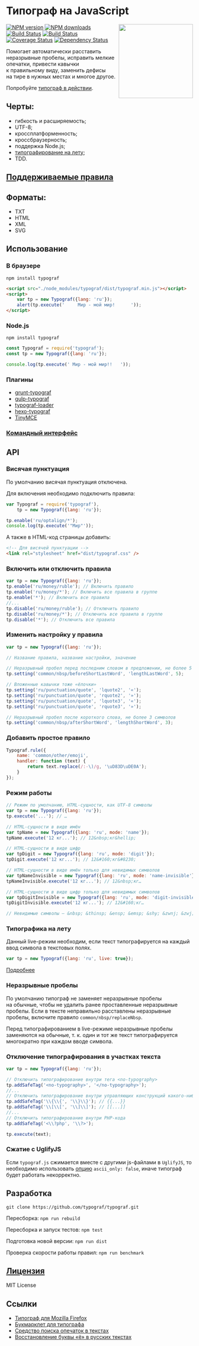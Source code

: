 Типограф на JavaScript
======================
<img align="right" width="200" src="https://avatars0.githubusercontent.com/u/10176019" />

[![NPM version](https://img.shields.io/npm/v/typograf.svg?style=flat)](https://www.npmjs.com/package/typograf)
[![NPM downloads](https://img.shields.io/npm/dm/typograf.svg?style=flat)](https://www.npmjs.com/package/typograf)
[![Build Status](https://img.shields.io/travis/typograf/typograf.svg?style=flat)](https://travis-ci.org/typograf/typograf)
[![Build Status](https://img.shields.io/appveyor/ci/hcodes/typograf/dev.svg?style=flat)](https://ci.appveyor.com/project/hcodes/typograf)
[![Coverage Status](https://img.shields.io/coveralls/typograf/typograf.svg?style=flat)](https://coveralls.io/r/typograf/typograf)
[![Dependency Status](https://img.shields.io/david/typograf/typograf.svg?style=flat)](https://david-dm.org/typograf/typograf)

Помогает автоматически расставить неразрывные пробелы, исправить мелкие опечатки, привести кавычки к правильному виду, заменить дефисы на тире в нужных местах и многое другое.

Попробуйте [типограф в действии](https://typograf.github.io).

## Черты:
 + гибкость и расширяемость;
 + UTF-8;
 + кроссплатформенность;
 + кроссбраузерность;
 + поддержка Node.js;
 + [типографирование на лету](https://github.com/typograf/jquery-typograf);
 + TDD.

## [Поддерживаемые правила](./docs/RULES.ru.md)

## Форматы:
 + TXT
 + HTML
 + XML
 + SVG

## Использование

### В браузере
```
npm install typograf
```

```HTML
<script src="./node_modules/typograf/dist/typograf.min.js"></script>
<script>
    var tp = new Typograf({lang: 'ru'});
    alert(tp.execute('     Мир - мой мир!      '));
</script>
```

### Node.js
```
npm install typograf
```

```js
const Typograf = require('typograf');
const tp = new Typograf({lang: 'ru'});

console.log(tp.execute(' Мир - мой мир!!   '));
```

### Плагины
 + [grunt-typograf](https://github.com/typograf/grunt-typograf)
 + [gulp-typograf](https://github.com/typograf/gulp-typograf)
 + [typograf-loader](https://github.com/exah/typograf-loader)
 + [hexo-typograf](https://github.com/toiletpatrol/hexo-typograf)
 + [TinyMCE](https://habrahabr.ru/post/266337/)

### [Командный интерфейс](https://github.com/typograf/typograf-cli)

## API
### Висячая пунктуация
По умолчанию висячая пунктуация отключена.

Для включения необходимо подключить правила:
```js
var Typograf = require('typograf'),
    tp = new Typograf({lang: 'ru'});

tp.enable('ru/optalign/*');
console.log(tp.execute('"Мир"'));
```

А также в HTML-код страницы добавить:
```HTML
<!-- Для висячей пунктуации -->
<link rel="stylesheet" href="dist/typograf.css" />
```

### Включить или отключить правила
```js
var tp = new Typograf({lang: 'ru'});
tp.enable('ru/money/ruble'); // Включить правило
tp.enable('ru/money/*'); // Включить все правила в группе
tp.enable('*'); // Включить все правила
//...
tp.disable('ru/money/ruble'); // Отключить правило
tp.disable('ru/money/*'); // Отключить все правила в группе
tp.disable('*'); // Отключить все правила
```

### Изменить настройку у правила
```js
var tp = new Typograf({lang: 'ru'});

// Название правила, название настройки, значение

// Неразрывный пробел перед последним словом в предложении, не более 5 символов
tp.setting('common/nbsp/beforeShortLastWord', 'lengthLastWord', 5);

// Вложенные кавычки тоже «ёлочки»
tp.setting('ru/punctuation/quote', 'lquote2', '«');
tp.setting('ru/punctuation/quote', 'rquote2', '»');
tp.setting('ru/punctuation/quote', 'lquote3', '«');
tp.setting('ru/punctuation/quote', 'rquote3', '»');

// Неразрывный пробел после короткого слова, не более 3 символов
tp.setting('common/nbsp/afterShortWord', 'lengthShortWord', 3);
```

### Добавить простое правило
```js
Typograf.rule({
    name: 'common/other/emoji',
    handler: function (text) {
        return text.replace(/:-\)/g, '\uD83D\uDE0A');
    }
});
```

### Режим работы
```js
// Режим по умолчанию, HTML-сущности, как UTF-8 символы
var tp = new Typograf({lang: 'ru'});
tp.execute('...'); // …

// HTML-сущности в виде имён
var tpName = new Typograf({lang: 'ru', mode: 'name'});
tpName.execute('12 кг...'); // 12&nbsp;кг&hellip;

// HTML-сущности в виде цифр
var tpDigit = new Typograf({lang: 'ru', mode: 'digit'});
tpDigit.execute('12 кг...'); // 12&#160;кг&#8230;

// HTML-сущности в виде имён только для невидимых символов
var tpNameInvisible = new Typograf({lang: 'ru', mode: 'name-invisible'});
tpNameInvisible.execute('12 кг...'); // 12&nbsp;кг…

// HTML-сущности в виде цифр только для невидимых символов
var tpDigitInvisible = new Typograf({lang: 'ru', mode: 'digit-invisible'});
tpDigitInvisible.execute('12 кг...'); // 12&#160;кг…

// Невидимые символы — &nbsp; &thinsp; &ensp; &emsp; &shy; &zwnj; &zwj; &lrm; &rlm;

```

### Типографика на лету
Данный live-режим необходим, если текст типографируется на каждый ввод символа в текстовых полях.
```js
var tp = new Typograf({lang: 'ru', live: true});
```
[Подробнее](https://github.com/typograf/jquery-typograf)

### Неразрывные пробелы
По умолчанию типограф не заменяет неразрывные пробелы на обычные, чтобы не удалить ранее проставленные неразрывные пробелы. Если в тексте неправильно расставлены неразрывные пробелы, включите правило `common/nbsp/replaceNbsp`.

Перед типографированием в live-режиме неразрывные пробелы заменяются на обычные, т. к. один и тот же текст типографируется многократно при каждом вводе символа.

### Отключение типографирования в участках текста
```js
var tp = new Typograf({lang: 'ru'});

// Отключить типографирование внутри тега <no-typography>
tp.addSafeTag('<no-typography>', '</no-typography>');
//...
// Отключить типографирование внутри управляющих конструкций какого-нибудь шаблонизатора
tp.addSafeTag('\\{\\{', '\\}\\}'); // {{...}}
tp.addSafeTag('\\[\\[', '\\]\\]'); // [[...]]
//...
// Отключить типографирование внутри PHP-кода
tp.addSafeTag('<\\?php', '\\?>');

tp.execute(text);
```

### Сжатие с UglifyJS
Если `typograf.js` сжимается вместе с другими js-файлами в `UglifyJS`,
то необходимо использовать [опцию](http://lisperator.net/uglifyjs/compress) `ascii_only: false`, иначе типограф будет работать некорректно.


## Разработка
`git clone https://github.com/typograf/typograf.git`

Пересборка:
`npm run rebuild`

Пересборка и запуск тестов:
`npm test`

Подготовка новой версии:
`npm run dist`

Проверка скорости работы правил:
`npm run benchmark`

## [Лицензия](./LICENSE.md)
MIT License


## Ссылки
+ [Типограф для Mozilla Firefox](https://addons.mozilla.org/ru/firefox/addon/typografy/)
+ [Букмарклет для типографа](https://github.com/typograf/bookmarklet)
+ [Средство поиска опечаток в текстах](https://github.com/hcodes/yaspeller)
+ [Восстановление буквы «ё» в русских текстах](https://github.com/hcodes/eyo)

